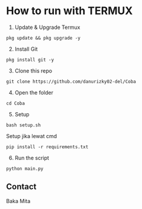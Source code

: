 

# How to run with TERMUX
1. Update & Upgrade Termux
```
pkg update && pkg upgrade -y
```
2. Install Git
```
pkg install git -y
```
3. Clone this repo
```
git clone https://github.com/danurizky02-del/Coba
```
4. Open the folder
```
cd Coba
```
5. Setup
```
bash setup.sh
```
   Setup jika lewat cmd
```
pip install -r requirements.txt
```
6. Run the script
```
python main.py
```

## Contact

Baka Mita
